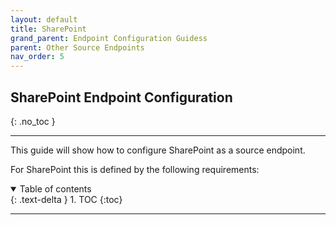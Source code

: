 ```yaml
---
layout: default
title: SharePoint
grand_parent: Endpoint Configuration Guidess
parent: Other Source Endpoints
nav_order: 5
---
```


## SharePoint Endpoint Configuration
{: .no_toc }

---

This guide will show how to configure SharePoint as a source endpoint. 

For SharePoint this is defined by the following requirements:

<a name="top"></a>
<details open markdown="block">
  <summary>
    Table of contents
  </summary>
  {: .text-delta }
1. TOC
{:toc}
</details>

---
